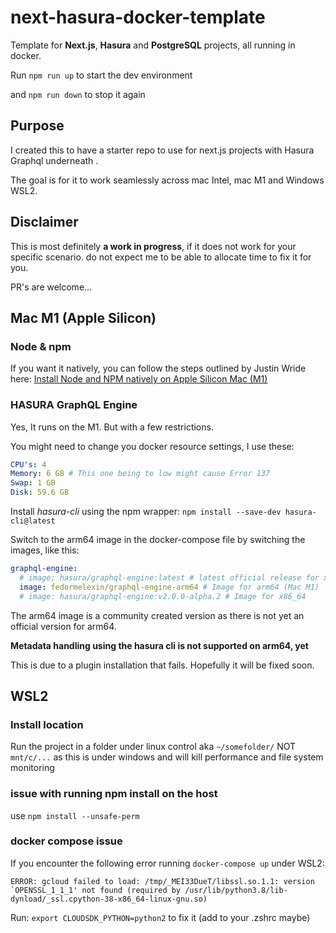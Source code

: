 # next-hasura-docker-template

Template for **Next.js**, **Hasura** and **PostgreSQL** projects, all running in docker.

Run `npm run up` to start the dev environment

and `npm run down` to stop it again

## Purpose

I created this to have a starter repo to use for next.js projects with Hasura Graphql underneath .

The goal is for it to work seamlessly across mac Intel, mac M1 and Windows WSL2.

## Disclaimer

This is most definitely **a work in progress**, if it does not work for your specific scenario. do not expect me to be able to allocate time to fix it for you.

PR's are welcome...

## Mac M1 (Apple Silicon)

### Node & npm

If you want it natively, you can follow the steps outlined by Justin Wride here: [Install Node and NPM natively on Apple Silicon Mac (M1)](https://justinwride.medium.com/install-node-and-npm-natively-on-apple-silicon-mac-m1-7432c826389b)

### HASURA GraphQL Engine

Yes, It runs on the M1. But with a few restrictions.

You might need to change you docker resource settings, I use these:

```yml
CPU's: 4
Memory: 6 GB # This one being to low might cause Error 137
Swap: 1 GB
Disk: 59.6 GB
```

Install _hasura-cli_ using the npm wrapper: `npm install --save-dev hasura-cli@latest`

Switch to the arm64 image in the docker-compose file by switching the images, like this:

```yml
graphql-engine:
  # image; hasura/graphql-engine:latest # latest official release for x86_64
  image: fedormelexin/graphql-engine-arm64 # Image for arm64 (Mac M1)
  # image: hasura/graphql-engine:v2.0.0-alpha.2 # Image for x86_64
```

The arm64 image is a community created version as there is not yet an official version for arm64.

**Metadata handling using the hasura cli is not supported on arm64, yet**

This is due to a plugin installation that fails. Hopefully it will be fixed soon.

## WSL2

### Install location

Run the project in a folder under linux control aka `~/somefolder/` NOT `mnt/c/...` as this is under windows and will kill performance and file system monitoring

### issue with running npm install on the host

use `npm install --unsafe-perm`

### docker compose issue

If you encounter the following error running `docker-compose up` under WSL2:

```shell
ERROR: gcloud failed to load: /tmp/_MEI33DueT/libssl.so.1.1: version `OPENSSL_1_1_1' not found (required by /usr/lib/python3.8/lib-dynload/_ssl.cpython-38-x86_64-linux-gnu.so)
```

Run: `export CLOUDSDK_PYTHON=python2` to fix it (add to your .zshrc maybe)
